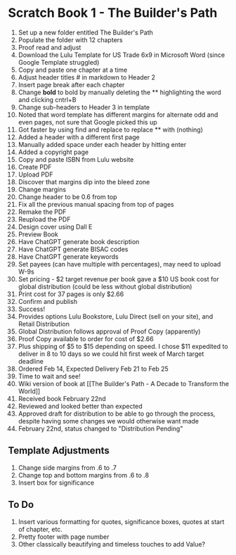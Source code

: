 # Scratch Book 1 - The Builder's Path

1. Set up a new folder entitled The Builder's Path 
2. Populate the folder with 12 chapters 
3. Proof read and adjust 
4. Download the Lulu Template for US Trade 6x9 in Microsoft Word (since Google Template struggled)
5. Copy and paste one chapter at a time 
6. Adjust header titles # in markdown to Header 2 
7. Insert page break after each chapter 
8. Change **bold** to bold by manually deleting the ** highlighting the word and clicking cntrl+B
9. Change sub-headers to Header 3 in template 
10. Noted that word template has different margins for alternate odd and even pages, not sure that Google picked this up
11. Got faster by using find and replace to replace ** with (nothing)
12. Added a header with a different first page 
13. Manually added space under each header by hitting enter 
14. Added a copyright page 
15. Copy and paste ISBN from Lulu website
16. Create PDF
17. Upload PDF
18. Discover that margins dip into the bleed zone
19. Change margins 
20. Change header to be 0.6 from top 
21. Fix all the previous manual spacing from top of pages 
22. Remake the PDF 
23. Reupload the PDF 
24. Design cover using Dall E 
25. Preview Book
26. Have ChatGPT generate book description 
27. Have ChatGPT generate BISAC codes
28. Have ChatGPT generate keywords 
29. Set payees (can have multiple with percentages), may need to upload W-9s
30. Set pricing - $2 target revenue per book gave a $10 US book cost for global distribution (could be less without global distribution) 
31. Print cost for 37 pages is only $2.66
32. Confirm and publish 
33. Success! 
34. Provides options Lulu Bookstore, Lulu Direct (sell on your site), and Retail Distribution 
35. Global Distribution follows approval of Proof Copy (apparently) 
36. Proof Copy available to order for cost of $2.66
37. Plus shipping of $5 to $15 depending on speed. I chose $11 expedited to deliver in 8 to 10 days so we could hit first week of March target deadline 
38. Ordered Feb 14, Expected Delivery Feb 21 to Feb 25
39. Time to wait and see! 
40. Wiki version of book at [[The Builder's Path - A Decade to Transform the World]]  
41. Received book February 22nd 
42. Reviewed and looked better than expected 
43. Approved draft for distribution to be able to go through the process, despite having some changes we would otherwise want made
44. February 22nd, status changed to "Distribution Pending"

## Template Adjustments

1. Change side margins from .6 to .7 
2. Change top and bottom margins from .6 to .8 
3. Insert box for significance 

## To Do

1. Insert various formatting for quotes, significance boxes, quotes at start of chapter, etc. 
2. Pretty footer with page number 
3. Other classically beautifying and timeless touches to add Value?